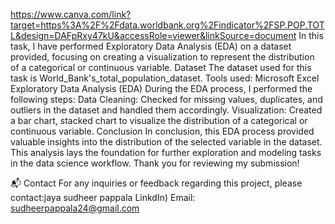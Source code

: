 https://www.canva.com/link?target=https%3A%2F%2Fdata.worldbank.org%2Findicator%2FSP.POP.TOTL&design=DAFpRxy47kU&accessRole=viewer&linkSource=document
In this task, I have performed Exploratory Data Analysis (EDA) on a dataset provided, focusing on creating a visualization to represent the distribution of a categorical or continuous variable. Dataset The dataset used for this task is World_Bank's_total_population_dataset. Tools used: Microsoft Excel Exploratory Data Analysis (EDA) During the EDA process, I performed the following steps: Data Cleaning: Checked for missing values, duplicates, and outliers in the dataset and handled them accordingly. Visualization: Created a bar chart, stacked chart to visualize the distribution of a categorical or continuous variable. Conclusion In conclusion, this EDA process provided valuable insights into the distribution of the selected variable in the dataset. This analysis lays the foundation for further exploration and modeling tasks in the data science workflow. Thank you for reviewing my submission!

📬 Contact For any inquiries or feedback regarding this project, please contact:jaya sudheer pappala LinkdIn) Email: sudheerpappala24@gmail.com
